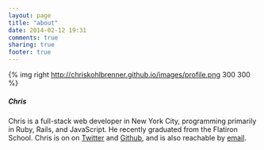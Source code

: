 ```yaml
---
layout: page
title: "about"
date: 2014-02-12 19:31
comments: true
sharing: true
footer: true
---
```

{% img right http://chriskohlbrenner.github.io/images/profile.png 300 300 %}

<h5>Chris</h5>
Chris is a full-stack web developer in New York City, programming primarily in Ruby, Rails, and JavaScript. He recently graduated from the Flatiron School. Chris is on on <a href="https://twitter.com/ckohlbrenner">Twitter</a> and <a href="https://github.com/chriskohlbrenner">Github</a>, and is also reachable by <a href="mailto:c.kohlbrenner@gmail.com">email</a>.